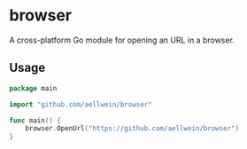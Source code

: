 # browser

A cross-platform Go module for opening an URL in a browser.

## Usage

```go
package main

import "github.com/aellwein/browser"

func main() {
	browser.OpenUrl("https://github.com/aellwein/browser")
}
```
